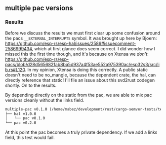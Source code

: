 ## multiple pac versions

### Results

Before we discuss the results we must first clear up some confusion around the pacs `__EXTERNAL_INTERRUPTS` symbol. It was brought up here by Bjoern: https://github.com/esp-rs/esp-hal/issues/2589#issuecomment-2586999434, which at first glance does seem correct. I did wonder how I missed this the first time though, and it's because on Xtensa we _don't_: https://github.com/esp-rs/esp-pacs/blob/d28d5656821ab8ba5d937a4f53ae552a975390ac/esp32s3/src/lib.rs#L120. In my opinion, Xtensa is doing this correctly. A public static doesn't need to be no_mangle, because the dependent crate, the hal, can directly reference that static! I'll file an issue about this svd2rust codegen shortly. On to the results.

By depending directly on the static from the pac, we are able to mix pac versions cleanly without the links field.

```md
multiple-pac v0.1.0 (/home/mabez/development/rust/cargo-semver-tests/tests/multiple-pac)
├── hal v1.0.0
│   └── pac v0.1.0
└── pac v0.2.0
```

At this point the pac becomes a truly private dependency. If we add a links field, this test would fail.